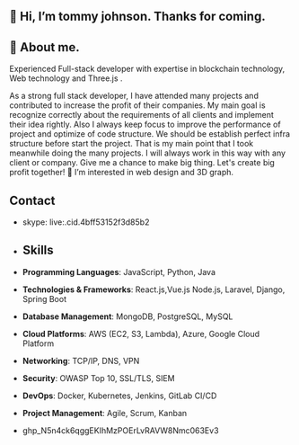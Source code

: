 ## 👋 Hi, I’m tommy johnson. Thanks for coming.

## 🧑 About me.
  Experienced Full-stack developer with expertise in blockchain technology, Web technology and Three.js .

  As a strong full stack developer, I have attended many projects and contributed to increase the profit of their companies.
  My main goal is recognize correctly about the requirements of all clients and implement their idea rightly. Also I always keep focus to improve the performance of project and optimize of code structure.
  We should be establish perfect infra structure before start the project.
  That is my main point that I took meanwhile doing the many projects. I will always work in this way with any client or company. Give me a chance to make big thing. Let's create big profit together!
  👀 I’m interested in web design and 3D graph.

  ## Contact
- skype: live:.cid.4bff53152f3d85b2

- ## Skills
- **Programming Languages**: JavaScript, Python, Java
- **Technologies & Frameworks**: React.js,Vue.js Node.js, Laravel, Django, Spring Boot
- **Database Management**: MongoDB, PostgreSQL, MySQL
- **Cloud Platforms**: AWS (EC2, S3, Lambda), Azure, Google Cloud Platform
- **Networking**: TCP/IP, DNS, VPN
- **Security**: OWASP Top 10, SSL/TLS, SIEM
- **DevOps**: Docker, Kubernetes, Jenkins, GitLab CI/CD
- **Project Management**: Agile, Scrum, Kanban
- 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

